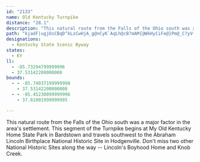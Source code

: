 ```yaml
---
id: "2133"
name: Old Kentucky Turnpike
distance: "28.1"
description: "This natural route from the Falls of the Ohio south was a major factor in the area's settlement. This segment of the Turnpike begins at My Old Kentucky Home in Bardstown and travels southwest to the Abraham Lincoln Birthplace National Historic Site in Hodgenville."
path: "kjadF|ugjOsCBqD^kLzCwHjA_g@nCyK`AqLh@cB?mAM{@WkHyCiFe@}Pm@_C?yV~AgCd@cC`A_NtIwNpE_PrGkKnDiAVmBH{PBs@YISSKOsA?cUNeDRaBbByHb@aDDyAEwAc@mDwAaHq@oBiM}V_BsD_Lw^oCuKe@}Cy@iIgBkUUmFs@wVKyA_@eCy@yBiO}X_BsDmT{m@i@mB_@qBOwDHkDxC_]rIigABsAG{B]uBy@wC{JyXe@}@yAmB}AwAyQiJcEaBmCc@mUyBeBa@cBs@yAeA}BsCi@eAu@uBYqA]eCO}DKuSS_JUgDoBcQw@eDyBiGwKuW{DcIg@w@m@m@uAk@yN_DgKmCcAa@oAeA}EmF_I}JaIyI_BaCmA_CyCaJ{@mBiAsA}AeAy@YiAeAqIiJmAiB{@uB}CaJu@yC}A_F}C}HsEcPs@_B}DaGcImN_McNyBmCgGgL_AwAcEmEmCgB_c@}RcDq@cBMo\\KeBScAWcCaA{AgAqAkAoByCiBiEuEgMmBeE}@sAsAsAcBmAgCkAqCq@}AMgTJ_CEwGqAsP{DuB_AmBsA}BaCeA}Ay@cBqK{\\cAaCiBkD}A{BoC{CeNmMgDsDwDcFyQmU{BmBkC{AkNgFmGcDgEoCyBkBuNaN_CgBgC_BiAe@}FmBiCaByAaBmAyB_AkCyDaNgAaCsAmBeByA_DwAoXuIoCkB_BaBcB_DiA{DYaBsE}`@_AmEoAeDeAgBoBmC{_@w^iBuB}ByDy@aBuAwEcCsJi@{AcAsBcAyA_AaAsC}A}HmBgBs@yg@eYgBqAeBgBiCwDqAyAiAu@uBy@sAQyA?sDp@aCrAsCrCqAz@{Ah@o@JeBLiCWqAe@qAmAeGsHcAyA{@aBgDaIoWoq@iFgMyFuLeAsBgCuDeCkC}BgBgEcC_Bm@wCs@_|@uLyG{A_FyAaI}CmGcDu_@oVaEeB_FyA}B_@qEa@es@}AgGy@}Bi@iDqA}DmByEeD}C_DiLiNyFgEuHsDmEeBmJmEuNgGyBgAyB{AgD}C_C_DeFuHiByBgSqPwAw@wAg@kCa@mDWaBYuDeBme@m[gBoBc@cDpC}UXc@TGVe@SgBdC}Sf@_HDaDUgONoGr@aFnBsKn@gBhBeD|Bf@`OjBpAd@jCzA|PfL|LnI`FxD"
designations:
  - Kentucky State Scenic Byway
states:
  - KY
ll:
  - -85.73294799999996
  - 37.53142200000008
bounds:
  - - -85.74037199999998
    - 37.53142200000008
  - - -85.45230899999996
    - 37.81001999999995

---
```


This natural route from the Falls of the Ohio south was a major factor in the area's settlement. This segment of the Turnpike begins at My Old Kentucky Home State Park in Bardstown and travels southwest to the Abraham Lincoln Birthplace National Historic Site in Hodgenville. Don't miss two other National Historic Sites along the way -- Lincoln's Boyhood Home and Knob Creek.
